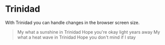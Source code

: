 # Trinidad
With Trinidad you can handle changes in the browser screen size.

> My what a sunshine in Trinidad
> Hope you're okay light years away
> My what a heat wave in Trinidad
> Hope you don't mind if I stay
